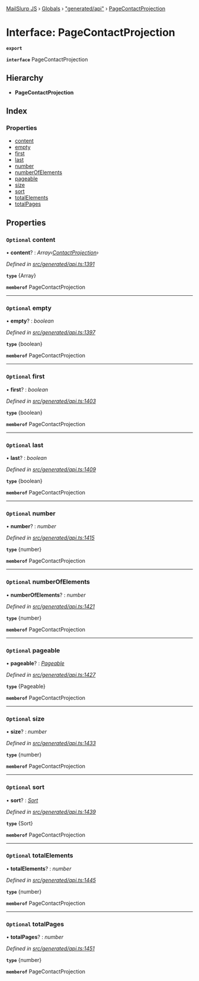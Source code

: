 [MailSlurp JS](../README.md) › [Globals](../globals.md) › ["generated/api"](../modules/_generated_api_.md) › [PageContactProjection](_generated_api_.pagecontactprojection.md)

# Interface: PageContactProjection

**`export`** 

**`interface`** PageContactProjection

## Hierarchy

* **PageContactProjection**

## Index

### Properties

* [content](_generated_api_.pagecontactprojection.md#optional-content)
* [empty](_generated_api_.pagecontactprojection.md#optional-empty)
* [first](_generated_api_.pagecontactprojection.md#optional-first)
* [last](_generated_api_.pagecontactprojection.md#optional-last)
* [number](_generated_api_.pagecontactprojection.md#optional-number)
* [numberOfElements](_generated_api_.pagecontactprojection.md#optional-numberofelements)
* [pageable](_generated_api_.pagecontactprojection.md#optional-pageable)
* [size](_generated_api_.pagecontactprojection.md#optional-size)
* [sort](_generated_api_.pagecontactprojection.md#optional-sort)
* [totalElements](_generated_api_.pagecontactprojection.md#optional-totalelements)
* [totalPages](_generated_api_.pagecontactprojection.md#optional-totalpages)

## Properties

### `Optional` content

• **content**? : *Array‹[ContactProjection](_generated_api_.contactprojection.md)›*

*Defined in [src/generated/api.ts:1391](https://github.com/mailslurp/mailslurp-client-ts-js/blob/7141c32/src/generated/api.ts#L1391)*

**`type`** {Array<ContactProjection>}

**`memberof`** PageContactProjection

___

### `Optional` empty

• **empty**? : *boolean*

*Defined in [src/generated/api.ts:1397](https://github.com/mailslurp/mailslurp-client-ts-js/blob/7141c32/src/generated/api.ts#L1397)*

**`type`** {boolean}

**`memberof`** PageContactProjection

___

### `Optional` first

• **first**? : *boolean*

*Defined in [src/generated/api.ts:1403](https://github.com/mailslurp/mailslurp-client-ts-js/blob/7141c32/src/generated/api.ts#L1403)*

**`type`** {boolean}

**`memberof`** PageContactProjection

___

### `Optional` last

• **last**? : *boolean*

*Defined in [src/generated/api.ts:1409](https://github.com/mailslurp/mailslurp-client-ts-js/blob/7141c32/src/generated/api.ts#L1409)*

**`type`** {boolean}

**`memberof`** PageContactProjection

___

### `Optional` number

• **number**? : *number*

*Defined in [src/generated/api.ts:1415](https://github.com/mailslurp/mailslurp-client-ts-js/blob/7141c32/src/generated/api.ts#L1415)*

**`type`** {number}

**`memberof`** PageContactProjection

___

### `Optional` numberOfElements

• **numberOfElements**? : *number*

*Defined in [src/generated/api.ts:1421](https://github.com/mailslurp/mailslurp-client-ts-js/blob/7141c32/src/generated/api.ts#L1421)*

**`type`** {number}

**`memberof`** PageContactProjection

___

### `Optional` pageable

• **pageable**? : *[Pageable](_generated_api_.pageable.md)*

*Defined in [src/generated/api.ts:1427](https://github.com/mailslurp/mailslurp-client-ts-js/blob/7141c32/src/generated/api.ts#L1427)*

**`type`** {Pageable}

**`memberof`** PageContactProjection

___

### `Optional` size

• **size**? : *number*

*Defined in [src/generated/api.ts:1433](https://github.com/mailslurp/mailslurp-client-ts-js/blob/7141c32/src/generated/api.ts#L1433)*

**`type`** {number}

**`memberof`** PageContactProjection

___

### `Optional` sort

• **sort**? : *[Sort](_generated_api_.sort.md)*

*Defined in [src/generated/api.ts:1439](https://github.com/mailslurp/mailslurp-client-ts-js/blob/7141c32/src/generated/api.ts#L1439)*

**`type`** {Sort}

**`memberof`** PageContactProjection

___

### `Optional` totalElements

• **totalElements**? : *number*

*Defined in [src/generated/api.ts:1445](https://github.com/mailslurp/mailslurp-client-ts-js/blob/7141c32/src/generated/api.ts#L1445)*

**`type`** {number}

**`memberof`** PageContactProjection

___

### `Optional` totalPages

• **totalPages**? : *number*

*Defined in [src/generated/api.ts:1451](https://github.com/mailslurp/mailslurp-client-ts-js/blob/7141c32/src/generated/api.ts#L1451)*

**`type`** {number}

**`memberof`** PageContactProjection
